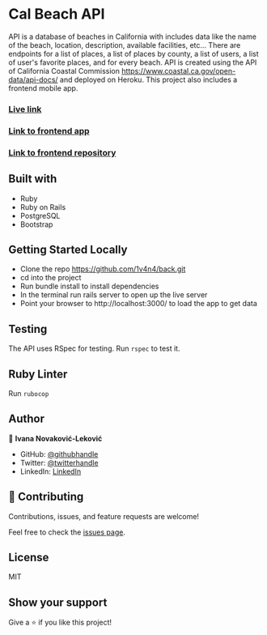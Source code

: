 # Cal Beach API

API is a database of beaches in California with includes data like the name of the beach, location, description, available facilities, etc... There are endpoints for a list of places, a list of places by county, a list of users, a list of user's favorite places, and for every beach. API is created using the API of California Coastal Commission https://www.coastal.ca.gov/open-data/api-docs/ and deployed on Heroku.
This project also includes a frontend mobile app.

### [Live link](https://calbeach.herokuapp.com)
### [Link to frontend app](https://1v4n4.github.io/beach/)
### [Link to frontend repository](https://github.com/1v4n4/beach)

## Built with
- Ruby
- Ruby on Rails
- PostgreSQL
- Bootstrap

## Getting Started Locally
- Clone the repo https://github.com/1v4n4/back.git
- cd into the project
- Run bundle install to install dependencies
- In the terminal run rails server to open up the live server
- Point your browser to http://localhost:3000/ to load the app to get data

## Testing
The API uses RSpec for testing. Run `rspec` to test it.

## Ruby Linter
Run `rubocop`

## Author
👤 **Ivana Novaković-Leković**

- GitHub: [@githubhandle](https://github.com/1v4n4)
- Twitter: [@twitterhandle](https://twitter.com/codeIv1)
- LinkedIn: [LinkedIn](https://www.linkedin.com/in/1v4n4/)


## 🤝 Contributing

Contributions, issues, and feature requests are welcome!

Feel free to check the [issues page](https://github.com/1v4n4/back.git/issues).

## License
MIT

## Show your support

Give a ⭐️ if you like this project!

